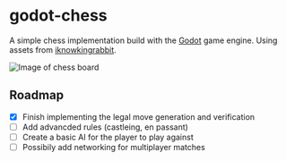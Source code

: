 # godot-chess

A simple chess implementation build with the [Godot](#) game engine. Using assets from [iknowkingrabbit](https://iknowkingrabbit.itch.io/).

![Image of chess board](https://i.imgur.com/HvCQGTe.png)

## Roadmap

- [x] Finish implementing the legal move generation and verification
- [ ] Add advancded rules (castleing, en passant)
- [ ] Create a basic AI for the player to play against
- [ ] Possibily add networking for multiplayer matches
